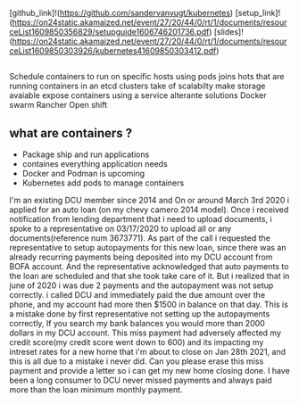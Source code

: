 [github_link]!(https://github.com/sandervanvugt/kubernetes)
[setup_link]!(https://on24static.akamaized.net/event/27/20/44/0/rt/1/documents/resourceList1609850356829/setupguide1606746201736.pdf)
[slides]!(https://on24static.akamaized.net/event/27/20/44/0/rt/1/documents/resourceList1609850303926/kubernetes41609850303412.pdf)



## 

Schedule containers to run on specific hosts using pods 
joins hots that are running containers in an etcd clusters 
take of scalabilty 
make storage avaiable 
expose containers using a service
alterante solutions 
    Docker swarm 
    Rancher 
    Open shift

## what are containers ? 
- Package ship and run applications
- containes everything application needs 
- Docker and Podman is upcoming
- Kubernetes add pods to manage containers


I'm an existing DCU member since 2014 and On or around March 3rd 2020 i applied for an auto loan 
(on my chevy camero 2014 model). 
Once i received notification from lending department that i need to upload documents, 
i spoke to a representative on 03/17/2020 to upload all or any documents(reference num 3673771). 
As part of the call i requested the representative to setup autopayments for this new loan, since there was an already recurring payments being deposited into my DCU account from BOFA account. 
And the representative acknowledged that auto payments to the loan are scheduled and that she took take care of it. 
But i realized that in june of 2020 i was due 2 payments and the autopayment was not setup correctly. 
i called DCU and immediately paid the due amount over the phone, and my account had more then $1500 in balance on that day.
This is a mistake done by first representative not setting up the autopayments correctly, If you search my bank balances you would more than 2000 dollars in my DCU account. 
This miss payment had adversely affected my credit score(my credit score went down to 600) and its impacting my intreset rates for a new home that i'm about to close on Jan 28th 2021, and this is all due to a mistake i never did. Can you please erase this miss payment and provide a letter so i can get my new home closing done. 
I have been a long consumer to DCU never missed payments and always paid more than the loan minimum monthly payment.  
